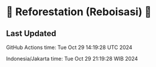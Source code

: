 
# 🌳 Reforestation (Reboisasi) 🌲

## Last Updated

GitHub Actions time: Tue Oct 29 14:19:28 UTC 2024

Indonesia/Jakarta time: Tue Oct 29 21:19:28 WIB 2024
